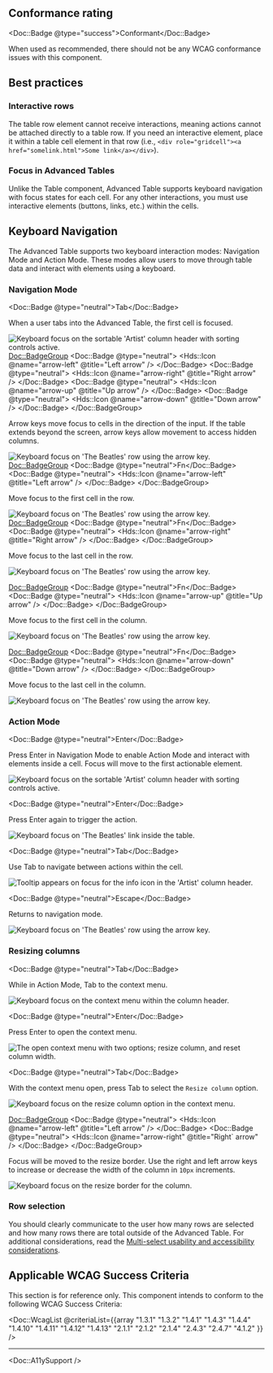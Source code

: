 ## Conformance rating

<Doc::Badge @type="success">Conformant</Doc::Badge>

When used as recommended, there should not be any WCAG conformance issues with this component.

## Best practices

### Interactive rows

The table row element cannot receive interactions, meaning actions cannot be attached directly to a table row. If you need an interactive element, place it within a table cell element in that row (i.e., `<div role="gridcell"><a href="somelink.html">Some link</a></div>`).

### Focus in Advanced Tables

Unlike the Table component, Advanced Table supports keyboard navigation with focus states for each cell. For any other interactions, you must use interactive elements (buttons, links, etc.) within the cells. 

## Keyboard Navigation

The Advanced Table supports two keyboard interaction modes: Navigation Mode and Action Mode. These modes allow users to move through table data and interact with elements using a keyboard.

### Navigation Mode

<Doc::Badge @type="neutral">Tab</Doc::Badge>

When a user tabs into the Advanced Table, the first cell is focused.

![Keyboard focus on the sortable 'Artist' column header with sorting controls active.](/assets/components/table/advanced-table/advanced-table-keyboard-navigation-tab.png)
<Doc::BadgeGroup>
  <Doc::Badge @type="neutral">
    <Hds::Icon @name="arrow-left" @title="Left arrow" />
  </Doc::Badge>
  <Doc::Badge @type="neutral">
    <Hds::Icon @name="arrow-right" @title="Right arrow" />
  </Doc::Badge>
  <Doc::Badge @type="neutral">
    <Hds::Icon @name="arrow-up" @title="Up arrow" />
  </Doc::Badge>
  <Doc::Badge @type="neutral">
    <Hds::Icon @name="arrow-down" @title="Down arrow" />
  </Doc::Badge>
</Doc::BadgeGroup>

Arrow keys move focus to cells in the direction of the input. If the table extends beyond the screen, arrow keys allow movement to access hidden columns.

![Keyboard focus on 'The Beatles' row using the arrow key.](/assets/components/table/advanced-table/advanced-table-keyboard-navigation-arrow-key-down.png)
<Doc::BadgeGroup>
  <Doc::Badge @type="neutral">Fn</Doc::Badge>
  <Doc::Badge @type="neutral">
    <Hds::Icon @name="arrow-left" @title="Left arrow" />
  </Doc::Badge>
</Doc::BadgeGroup>

Move focus to the first cell in the row.

![Keyboard focus on 'The Beatles' row using the arrow key.](/assets/components/table/advanced-table/advanced-table-keyboard-navigation-fn-left.png)
<Doc::BadgeGroup>
  <Doc::Badge @type="neutral">Fn</Doc::Badge>
  <Doc::Badge @type="neutral">
    <Hds::Icon @name="arrow-right" @title="Right arrow" />
  </Doc::Badge>
</Doc::BadgeGroup>

Move focus to the last cell in the row.

![Keyboard focus on 'The Beatles' row using the arrow key.](/assets/components/table/advanced-table/advanced-table-keyboard-navigation-fn-right.png)

<Doc::BadgeGroup>
  <Doc::Badge @type="neutral">Fn</Doc::Badge>
  <Doc::Badge @type="neutral">
    <Hds::Icon @name="arrow-up" @title="Up arrow" />
  </Doc::Badge>
</Doc::BadgeGroup>

Move focus to the first cell in the column.

![Keyboard focus on 'The Beatles' row using the arrow key.](/assets/components/table/advanced-table/advanced-table-keyboard-navigation-fn-up.png)

<Doc::BadgeGroup>
  <Doc::Badge @type="neutral">Fn</Doc::Badge>
  <Doc::Badge @type="neutral">
    <Hds::Icon @name="arrow-down" @title="Down arrow" />
  </Doc::Badge>
</Doc::BadgeGroup>

Move focus to the last cell in the column.

![Keyboard focus on 'The Beatles' row using the arrow key.](/assets/components/table/advanced-table/advanced-table-keyboard-navigation-fn-down.png)

### Action Mode

<Doc::Badge @type="neutral">Enter</Doc::Badge>

Press Enter in Navigation Mode to enable Action Mode and interact with elements inside a cell. Focus will move to the first actionable element.

![Keyboard focus on the sortable 'Artist' column header with sorting controls active.](/assets/components/table/advanced-table/advanced-table-keyboard-action-mode-sort.png)

<Doc::Badge @type="neutral">Enter</Doc::Badge>

Press Enter again to trigger the action.

![Keyboard focus on 'The Beatles' link inside the table.](/assets/components/table/advanced-table/advanced-table-keyboard-action-mode-link.png)

<Doc::Badge @type="neutral">Tab</Doc::Badge>

Use Tab to navigate between actions within the cell.

![Tooltip appears on focus for the info icon in the 'Artist' column header.](/assets/components/table/advanced-table/advanced-table-keyboard-action-mode-tooltip.png)

<Doc::Badge @type="neutral">Escape</Doc::Badge>

Returns to navigation mode.

![Keyboard focus on 'The Beatles' row using the arrow key.](/assets/components/table/advanced-table/advanced-table-keyboard-navigation-tab.png)

### Resizing columns

<Doc::Badge @type="neutral">Tab</Doc::Badge>

While in Action Mode, Tab to the context menu.

![Keyboard focus on the context menu within the column header.](/assets/components/table/advanced-table/advanced-table-keyboard-action-mode-resize.png)

<Doc::Badge @type="neutral">Enter</Doc::Badge>

Press Enter to open the context menu.

![The open context menu with two options; resize column, and reset column width.](/assets/components/table/advanced-table/advanced-table-keyboard-action-mode-resize-context-menu.png)

<Doc::Badge @type="neutral">Tab</Doc::Badge>

With the context menu open, press Tab to select the `Resize column` option.

![Keyboard focus on the resize column option in the context menu.](/assets/components/table/advanced-table/advanced-table-keyboard-action-mode-resize-column.png)

<Doc::BadgeGroup>
  <Doc::Badge @type="neutral">
    <Hds::Icon @name="arrow-left" @title="Left arrow" />
  </Doc::Badge>
  <Doc::Badge @type="neutral">
    <Hds::Icon @name="arrow-right" @title="Right` arrow" />
  </Doc::Badge>
</Doc::BadgeGroup>

Focus will be moved to the resize border. Use the right and left arrow keys to increase or decrease the width of the column in `10px` increments.

![Keyboard focus on the resize border for the column.](/assets/components/table/advanced-table/advanced-table-keyboard-action-mode-resize-border.png)

### Row selection

You should clearly communicate to the user how many rows are selected and how many rows there are total outside of the Advanced Table. For additional considerations, read the [Multi-select usability and accessibility considerations](/components/table/advanced-table?tab=code#usability-and-accessibility-considerations).

## Applicable WCAG Success Criteria

This section is for reference only. This component intends to conform to the following WCAG Success Criteria:

<Doc::WcagList @criteriaList={{array "1.3.1" "1.3.2" "1.4.1" "1.4.3" "1.4.4" "1.4.10" "1.4.11" "1.4.12" "1.4.13" "2.1.1" "2.1.2" "2.1.4" "2.4.3" "2.4.7" "4.1.2" }} />

---

<Doc::A11ySupport />
